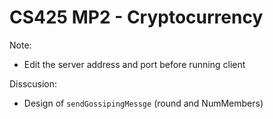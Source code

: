 # CS425 MP2 - Cryptocurrency

Note: 
* Edit the server address and port before running client

Disscusion:
* Design of `sendGossipingMessge` (round and NumMembers)
